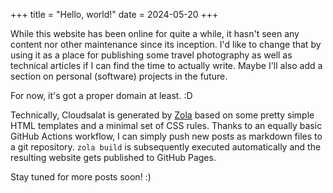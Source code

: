+++
title = "Hello, world!"
date = 2024-05-20
+++

While this website has been online for quite a while, it hasn't seen any content nor other maintenance since its inception.
I'd like to change that by using it as a place for publishing some travel photography as well as technical articles if I can find the time to actually write.
Maybe I'll also add a section on personal (software) projects in the future.

For now, it's got a proper domain at least. :D

Technically, Cloudsalat is generated by [Zola](https://www.getzola.org/) based on some pretty simple HTML templates and a minimal set of CSS rules.
Thanks to an equally basic GitHub Actions workflow, I can simply push new posts as markdown files to a git repository.
`zola build` is subsequently executed automatically and the resulting website gets published to GitHub Pages.

Stay tuned for more posts soon! :)
